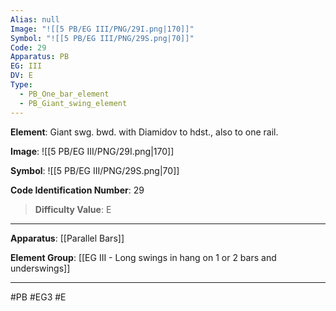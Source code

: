 ```yaml
---
Alias: null
Image: "![[5 PB/EG III/PNG/29I.png|170]]"
Symbol: "![[5 PB/EG III/PNG/29S.png|70]]"
Code: 29
Apparatus: PB
EG: III
DV: E
Type:
  - PB_One_bar_element
  - PB_Giant_swing_element
---
```

**Element**: Giant swg. bwd. with Diamidov to hdst., also to one rail.

**Image**:
![[5 PB/EG III/PNG/29I.png|170]]

**Symbol**:
![[5 PB/EG III/PNG/29S.png|70]]

**Code Identification Number**: 29

>**Difficulty Value**: E

___
**Apparatus**: [[Parallel Bars]]

**Element Group**: [[EG III - Long swings in hang on 1 or 2 bars and underswings]]
___
#PB #EG3 #E
